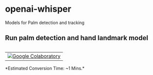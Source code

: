 # openai-whisper
Models for Palm detection and tracking
## Run  palm detection and hand landmark model
<table class="tfo-notebook-buttons" align="left">
  <td>
    <a target="_blank" href="https://colab.research.google.com/github/usefulsensors/openai-whisper/blob/main/openai_whisper_ASR.ipynb"><img src="https://www.tensorflow.org/images/colab_logo_32px.png" />Google Colaboratory</a>
  </td>
</table>
*Estimated Conversion Time: ~1 Mins.*

##   
